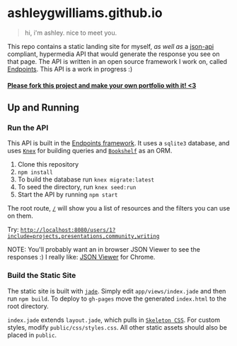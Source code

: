 # ashleygwilliams.github.io
> hi, i'm ashley. nice to meet you.

This repo contains a static landing site for myself, *as well as* a 
[json-api](http://jsonapi.org) compliant, hypermedia API that would
generate the response you see on that page. The API is written in an
open source framework I work on, called 
[Endpoints](http://www.github.com/endpoints). 
This API is a work in progress :)

#### [Please fork this project and make your own portfolio with it! <3](https://github.com/ashleygwilliams/ashleygwilliams.github.io/new/master?readme=1#fork-destination-box)

## Up and Running

### Run the API
This API is built in the [Endpoints framework](http://www.github.com/endpoints/endpoints).
It uses a `sqlite3` database, and uses [`Knex`](http://knexjs.org/) for building queries and
[`Bookshelf`](http://bookshelfjs.org/) as an ORM.

1. Clone this repository
2. `npm install`
3. To build the database run `knex migrate:latest`
4. To seed the directory, run `knex seed:run`
5. Start the API by running `npm start`

The root route, [`/`](http://localhost:8080/) will show you a list of resources and the filters
you can use on them. 

Try: [`http://localhost:8080/users/1?include=projects,presentations,community,writing`](http://localhost:8080/users/1?include=projects,presentations,community,writing)

NOTE: You'll probably want an in browser JSON Viewer to see the responses :) I really
like: [JSON Viewer](https://chrome.google.com/webstore/detail/json-viewer/gbmdgpbipfallnflgajpaliibnhdgobh?hl=en-US)
for Chrome.

### Build the Static Site
The static site is built with [`jade`](http://www.jade-lang.com).
Simply edit `app/views/index.jade` and then run `npm build`.
To deploy to `gh-pages` move the generated `index.html` to the root directory.

`index.jade` extends `layout.jade`, which pulls in [`Skeleton CSS`](http://getskeleton.com/).
For custom styles, modify `public/css/styles.css`.
All other static assets should also be placed in `public`.
